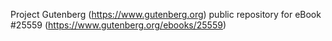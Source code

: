 Project Gutenberg (https://www.gutenberg.org) public repository for eBook #25559 (https://www.gutenberg.org/ebooks/25559)
